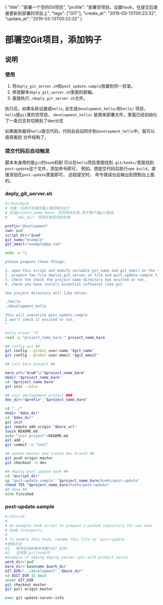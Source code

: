 {
  "title": "部署一个空的Git项目",
  "profile": "部署空项目，设置hook，在提交后直接更新到部署的项目上",
  "tags": ["GIT"],
  "create_at": "2019-03-13T00:22:32",
  "update_at": "2019-03-13T00:22:32"
}
# 部署空Git项目，添加钩子

## 说明

### 使用

1. 将`deply_git_server.sh`和`post_update.sample`放置到同一目录。
2. 修改脚本`deply_git_server.sh`里面的邮箱。
3. 直接执行`./deply_git_server.sh`文件。

执行后，如果名称设置成`hello`, 会生成`development_hello/`和`hello/` 项目，`hello`是`git`里的空项目，
`development_hello/` 是用来部署文件，里面已经初始化了一条日志并切换到了dev分支

如果服务器将`hello`提交代码，代码会自动同步到`development_hello`中，就可以直观看到
文件结构了。

### 提交代码后自动触发

脚本本身用的是`git`的`hook`机制
可以在`hello`项目里面找到`.git/hooks/`里面找到`post-update`这个文件，添加命令即可，
例如，想提交代码后执行`npm build`，直接添加在`post-update`里面即可， 远程提交时，
命令错误也会输出到控制台上面的。

### deply_git_server.sh
```bash
#!/bin/bash
# 功能：仅用于在服务器上面初始化git
# 生成project_name_bare: 空的项目目录,用于客户端git推送
#     dev_dir: 项目开发启动的目录

prefix="development"
cwd=`pwd`
script_dir="$cwd"
git_name="example"
git_email="example@qq.com"

echo -e "\

please prepare these things:

1. open this script and modify variable git_name and git_email on the top.
2. prepare two file deploy_git_server.sh file and post_update.sample file
3. check the check the project name directory has exsited or not.
4. check you have install essential softwares like git.

the project directory will like below:

./hello
./development_hello

this will overwrite post_update.sample
I won't check it exsited or not.
"

#stty erase‘'^H'
read -p "project_name_bare:" project_name_bare

## config git ##
git config --global user.name "$git_name"
git config --global user.email "$git_email"

## init bare project ##

bare_url="$cwd"\/"$project_name_bare"
mkdir "$project_name_bare"
cd "$project_name_bare"
git init --bare

## init devlopement project ###
dev_dir="$prefix"_"$project_name_bare"

cd "../"
mkdir "$dev_dir"
cd "$dev_dir"
git init
git remote add origin "$bare_url"
touch README.md
echo "init project">README.md
git add .
git commit -m "init"

## update master and create dev branch ##
git push origin master
git checkout -b dev

## deploy post_update hook ##
cd "$script_dir"
cp "post-update.sample" "$project_name_bare/hooks/post-update"
chmod 755 "$project_name_bare/hooks/post-update"
## done ##
echo finished
```

### post-update.sample
```bash
#!/bin/sh
#
# An example hook script to prepare a packed repository for use over
# dumb transports.
#
# To enable this hook, rename this file to "post-update".
#使用方法
#1.  修改后缀和脚本参数(GIT_DIR)
#2.  复制到.git/hook中
#example of making deploy_server sync with product_server
work_dir=`pwd`
bare_dir=`basename $work_dir`
GIT_DIR="../development"_"$bare_dir"
cd $GIT_DIR || exit
unset GIT_DIR
git checkout master
git pull origin master

exec git update-server-info
```
